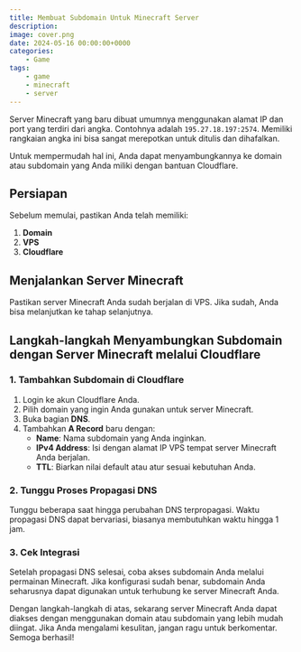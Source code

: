 ```yaml
---
title: Membuat Subdomain Untuk Minecraft Server
description:
image: cover.png
date: 2024-05-16 00:00:00+0000
categories:
    - Game
tags:
    - game
    - minecraft
    - server
---
```


Server Minecraft yang baru dibuat umumnya menggunakan alamat IP dan port yang terdiri dari angka. Contohnya adalah `195.27.18.197:2574`. Memiliki rangkaian angka ini bisa sangat merepotkan untuk ditulis dan dihafalkan.

Untuk mempermudah hal ini, Anda dapat menyambungkannya ke domain atau subdomain yang Anda miliki dengan bantuan Cloudflare.

## Persiapan

Sebelum memulai, pastikan Anda telah memiliki:

1. **Domain**
2. **VPS**
3. **Cloudflare**

## Menjalankan Server Minecraft

Pastikan server Minecraft Anda sudah berjalan di VPS. Jika sudah, Anda bisa melanjutkan ke tahap selanjutnya.

## Langkah-langkah Menyambungkan Subdomain dengan Server Minecraft melalui Cloudflare

### 1. Tambahkan Subdomain di Cloudflare

1. Login ke akun Cloudflare Anda.
2. Pilih domain yang ingin Anda gunakan untuk server Minecraft.
3. Buka bagian **DNS**.
4. Tambahkan **A Record** baru dengan:
   - **Name**: Nama subdomain yang Anda inginkan.
   - **IPv4 Address**: Isi dengan alamat IP VPS tempat server Minecraft Anda berjalan.
   - **TTL**: Biarkan nilai default atau atur sesuai kebutuhan Anda.

### 2. Tunggu Proses Propagasi DNS

Tunggu beberapa saat hingga perubahan DNS terpropagasi. Waktu propagasi DNS dapat bervariasi, biasanya membutuhkan waktu hingga 1 jam.

### 3. Cek Integrasi

Setelah propagasi DNS selesai, coba akses subdomain Anda melalui permainan Minecraft. Jika konfigurasi sudah benar, subdomain Anda seharusnya dapat digunakan untuk terhubung ke server Minecraft Anda.

Dengan langkah-langkah di atas, sekarang server Minecraft Anda dapat diakses dengan menggunakan domain atau subdomain yang lebih mudah diingat. Jika Anda mengalami kesulitan, jangan ragu untuk berkomentar. Semoga berhasil!
